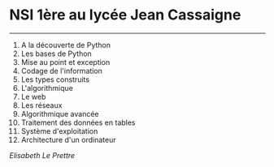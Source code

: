 # NSI 1ère au lycée Jean Cassaigne
---


1. A la découverte de Python
2. Les bases de Python
3. Mise au point et exception
4. Codage de l'information
5. Les types construits
6. L'algorithmique
7. Le web
8. Les réseaux
9. Algorithmique avancée
10. Traitement des données en tables
11. Système d'exploitation
12. Architecture d'un ordinateur

*Elisabeth Le Prettre*